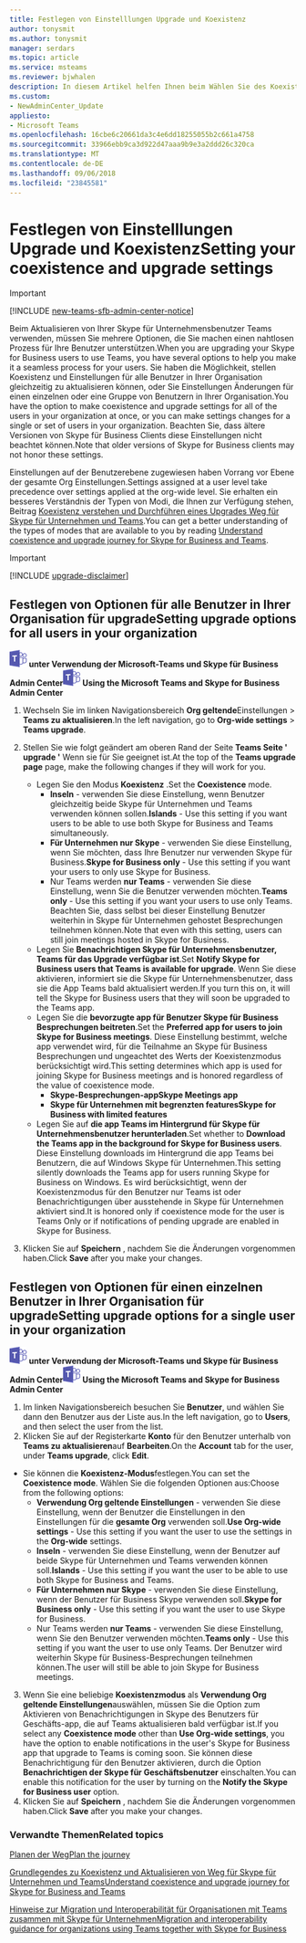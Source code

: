 ```yaml
---
title: Festlegen von Einstelllungen Upgrade und Koexistenz
author: tonysmit
ms.author: tonysmit
manager: serdars
ms.topic: article
ms.service: msteams
ms.reviewer: bjwhalen
description: In diesem Artikel helfen Ihnen beim Wählen Sie des Koexistenzmodus und andere Einstellungen Koexistenz festgelegt.
ms.custom:
- NewAdminCenter_Update
appliesto:
- Microsoft Teams
ms.openlocfilehash: 16cbe6c20661da3c4e6dd18255055b2c661a4758
ms.sourcegitcommit: 33966ebb9ca3d922d47aaa9b9e3a2ddd26c320ca
ms.translationtype: MT
ms.contentlocale: de-DE
ms.lasthandoff: 09/06/2018
ms.locfileid: "23845581"
---
```

# <a name="setting-your-coexistence-and-upgrade-settings"></a><span data-ttu-id="fc70f-103">Festlegen von Einstelllungen Upgrade und Koexistenz</span><span class="sxs-lookup"><span data-stu-id="fc70f-103">Setting your coexistence and upgrade settings</span></span>

> [!IMPORTANT]
> [!INCLUDE [new-teams-sfb-admin-center-notice](includes/new-teams-sfb-admin-center-notice.md)]

<span data-ttu-id="fc70f-104">Beim Aktualisieren von Ihrer Skype für Unternehmensbenutzer Teams verwenden, müssen Sie mehrere Optionen, die Sie machen einen nahtlosen Prozess für Ihre Benutzer unterstützen.</span><span class="sxs-lookup"><span data-stu-id="fc70f-104">When you are upgrading your Skype for Business users to use Teams, you have several options to help you make it a seamless process for your users.</span></span> <span data-ttu-id="fc70f-105">Sie haben die Möglichkeit, stellen Koexistenz und Einstellungen für alle Benutzer in Ihrer Organisation gleichzeitig zu aktualisieren können, oder Sie Einstellungen Änderungen für einen einzelnen oder eine Gruppe von Benutzern in Ihrer Organisation.</span><span class="sxs-lookup"><span data-stu-id="fc70f-105">You have the option to make coexistence and upgrade settings for all of the users in your organization at once, or you can make settings changes for a single or set of users in your organization.</span></span> <span data-ttu-id="fc70f-106">Beachten Sie, dass ältere Versionen von Skype für Business Clients diese Einstellungen nicht beachtet können.</span><span class="sxs-lookup"><span data-stu-id="fc70f-106">Note that older versions of Skype for Business clients may not honor these settings.</span></span>

<span data-ttu-id="fc70f-107">Einstellungen auf der Benutzerebene zugewiesen haben Vorrang vor Ebene der gesamte Org Einstellungen.</span><span class="sxs-lookup"><span data-stu-id="fc70f-107">Settings assigned at a user level take precedence over settings applied at the org-wide level.</span></span> <span data-ttu-id="fc70f-108">Sie erhalten ein besseres Verständnis der Typen von Modi, die Ihnen zur Verfügung stehen, Beitrag [Koexistenz verstehen und Durchführen eines Upgrades Weg für Skype für Unternehmen und Teams](upgrade-and-coexistence-of-skypeforbusiness-and-teams.md).</span><span class="sxs-lookup"><span data-stu-id="fc70f-108">You can get a better understanding of the types of modes that are available to you by reading [Understand coexistence and upgrade journey for Skype for Business and Teams](upgrade-and-coexistence-of-skypeforbusiness-and-teams.md).</span></span>  

> [!IMPORTANT]
> [!INCLUDE [upgrade-disclaimer](includes/upgrade-disclaimer.md)]


## <a name="setting-upgrade-options-for-all-users-in-your-organization"></a><span data-ttu-id="fc70f-109">Festlegen von Optionen für alle Benutzer in Ihrer Organisation für upgrade</span><span class="sxs-lookup"><span data-stu-id="fc70f-109">Setting upgrade options for all users in your organization</span></span>

<span data-ttu-id="fc70f-110">![Teams-Logo-30x30.png](media/teams-logo-30x30.png) **unter Verwendung der Microsoft-Teams und Skype für Business Admin Center**</span><span class="sxs-lookup"><span data-stu-id="fc70f-110">![teams-logo-30x30.png](media/teams-logo-30x30.png) **Using the Microsoft Teams and Skype for Business Admin Center**</span></span>

1. <span data-ttu-id="fc70f-111">Wechseln Sie im linken Navigationsbereich **Org geltende**Einstellungen > **Teams zu aktualisieren**.</span><span class="sxs-lookup"><span data-stu-id="fc70f-111">In the left navigation, go to **Org-wide settings** > **Teams upgrade**.</span></span> 

2. <span data-ttu-id="fc70f-112">Stellen Sie wie folgt geändert am oberen Rand der Seite **Teams Seite ' upgrade '** Wenn sie für Sie geeignet ist.</span><span class="sxs-lookup"><span data-stu-id="fc70f-112">At the top of the **Teams upgrade page** page, make the following changes if they will work for you.</span></span>
    - <span data-ttu-id="fc70f-113">Legen Sie den Modus **Koexistenz** .</span><span class="sxs-lookup"><span data-stu-id="fc70f-113">Set the **Coexistence** mode.</span></span>
        - <span data-ttu-id="fc70f-114">**Inseln** - verwenden Sie diese Einstellung, wenn Benutzer gleichzeitig beide Skype für Unternehmen und Teams verwenden können sollen.</span><span class="sxs-lookup"><span data-stu-id="fc70f-114">**Islands** - Use this setting if you want users to be able to use both Skype for Business and Teams simultaneously.</span></span>
        - <span data-ttu-id="fc70f-115">**Für Unternehmen nur Skype** - verwenden Sie diese Einstellung, wenn Sie möchten, dass Ihre Benutzer nur verwenden Skype für Business.</span><span class="sxs-lookup"><span data-stu-id="fc70f-115">**Skype for Business only** - Use this setting if you want your users to only use Skype for Business.</span></span>
        - <span data-ttu-id="fc70f-116">Nur Teams werden **nur Teams** - verwenden Sie diese Einstellung, wenn Sie die Benutzer verwenden möchten.</span><span class="sxs-lookup"><span data-stu-id="fc70f-116">**Teams only** - Use this setting if you want your users to use only Teams.</span></span> <span data-ttu-id="fc70f-117">Beachten Sie, dass selbst bei dieser Einstellung Benutzer weiterhin in Skype für Unternehmen gehostet Besprechungen teilnehmen können.</span><span class="sxs-lookup"><span data-stu-id="fc70f-117">Note that even with this setting, users can still join meetings hosted in Skype for Business.</span></span>
    - <span data-ttu-id="fc70f-118">Legen Sie **Benachrichtigen Skype für Unternehmensbenutzer, Teams für das Upgrade verfügbar ist**.</span><span class="sxs-lookup"><span data-stu-id="fc70f-118">Set **Notify Skype for Business users that Teams is available for upgrade**.</span></span> <span data-ttu-id="fc70f-119">Wenn Sie diese aktivieren, informiert sie die Skype für Unternehmensbenutzer, dass sie die App Teams bald aktualisiert werden.</span><span class="sxs-lookup"><span data-stu-id="fc70f-119">If you turn this on, it will tell the Skype for Business users that they will soon be upgraded to the Teams app.</span></span>
    - <span data-ttu-id="fc70f-120">Legen Sie die **bevorzugte app für Benutzer Skype für Business Besprechungen beitreten**.</span><span class="sxs-lookup"><span data-stu-id="fc70f-120">Set the **Preferred app for users to join Skype for Business meetings**.</span></span> <span data-ttu-id="fc70f-121">Diese Einstellung bestimmt, welche app verwendet wird, für die Teilnahme an Skype für Business Besprechungen und ungeachtet des Werts der Koexistenzmodus berücksichtigt wird.</span><span class="sxs-lookup"><span data-stu-id="fc70f-121">This setting determines which app is used for joining Skype for Business meetings and is honored regardless of the value of coexistence mode.</span></span>
      - <span data-ttu-id="fc70f-122">**Skype-Besprechungen-app**</span><span class="sxs-lookup"><span data-stu-id="fc70f-122">**Skype Meetings app**</span></span>
      - <span data-ttu-id="fc70f-123">**Skype für Unternehmen mit begrenzten features**</span><span class="sxs-lookup"><span data-stu-id="fc70f-123">**Skype for Business with limited features**</span></span>
    - <span data-ttu-id="fc70f-124">Legen Sie auf **die app Teams im Hintergrund für Skype für Unternehmensbenutzer herunterladen**.</span><span class="sxs-lookup"><span data-stu-id="fc70f-124">Set whether to **Download the Teams app in the background for Skype for Business users**.</span></span>  <span data-ttu-id="fc70f-125">Diese Einstellung downloads im Hintergrund die app Teams bei Benutzern, die auf Windows Skype für Unternehmen.</span><span class="sxs-lookup"><span data-stu-id="fc70f-125">This setting silently downloads the Teams app for users running Skype for Business on Windows.</span></span> <span data-ttu-id="fc70f-126">Es wird berücksichtigt, wenn der Koexistenzmodus für den Benutzer nur Teams ist oder Benachrichtigungen über ausstehende in Skype für Unternehmen aktiviert sind.</span><span class="sxs-lookup"><span data-stu-id="fc70f-126">It is honored only if coexistence mode for the user is Teams Only or if notifications of pending upgrade are enabled in Skype for Business.</span></span>
3. <span data-ttu-id="fc70f-127">Klicken Sie auf **Speichern** , nachdem Sie die Änderungen vorgenommen haben.</span><span class="sxs-lookup"><span data-stu-id="fc70f-127">Click **Save** after you make your changes.</span></span>

## <a name="setting-upgrade-options-for-a-single-user-in-your-organization"></a><span data-ttu-id="fc70f-128">Festlegen von Optionen für einen einzelnen Benutzer in Ihrer Organisation für upgrade</span><span class="sxs-lookup"><span data-stu-id="fc70f-128">Setting upgrade options for a single user in your organization</span></span>

<span data-ttu-id="fc70f-129">![Teams-Logo-30x30.png](media/teams-logo-30x30.png) **unter Verwendung der Microsoft-Teams und Skype für Business Admin Center**</span><span class="sxs-lookup"><span data-stu-id="fc70f-129">![teams-logo-30x30.png](media/teams-logo-30x30.png) **Using the Microsoft Teams and Skype for Business Admin Center**</span></span>

1. <span data-ttu-id="fc70f-130">Im linken Navigationsbereich besuchen Sie **Benutzer**, und wählen Sie dann den Benutzer aus der Liste aus.</span><span class="sxs-lookup"><span data-stu-id="fc70f-130">In the left navigation, go to **Users**, and then select the user from the list.</span></span> 
2. <span data-ttu-id="fc70f-131">Klicken Sie auf der Registerkarte **Konto** für den Benutzer unterhalb von **Teams zu aktualisieren**auf **Bearbeiten**.</span><span class="sxs-lookup"><span data-stu-id="fc70f-131">On the **Account** tab for the user, under **Teams upgrade**, click **Edit**.</span></span>
- <span data-ttu-id="fc70f-132">Sie können die **Koexistenz-Modus**festlegen.</span><span class="sxs-lookup"><span data-stu-id="fc70f-132">You can set the **Coexistence mode**.</span></span> <span data-ttu-id="fc70f-133">Wählen Sie die folgenden Optionen aus:</span><span class="sxs-lookup"><span data-stu-id="fc70f-133">Choose from the following options:</span></span>
    - <span data-ttu-id="fc70f-134">**Verwendung Org geltende Einstellungen** - verwenden Sie diese Einstellung, wenn der Benutzer die Einstellungen in den Einstellungen für die **gesamte Org** verwenden soll.</span><span class="sxs-lookup"><span data-stu-id="fc70f-134">**Use Org-wide settings** - Use this setting if you want the user to use the settings in the **Org-wide** settings.</span></span> 
    - <span data-ttu-id="fc70f-135">**Inseln** - verwenden Sie diese Einstellung, wenn der Benutzer auf beide Skype für Unternehmen und Teams verwenden können soll.</span><span class="sxs-lookup"><span data-stu-id="fc70f-135">**Islands** - Use this setting if you want the user to be able to use both Skype for Business and Teams.</span></span> 
    - <span data-ttu-id="fc70f-136">**Für Unternehmen nur Skype** - verwenden Sie diese Einstellung, wenn der Benutzer für Business Skype verwenden soll.</span><span class="sxs-lookup"><span data-stu-id="fc70f-136">**Skype for Business only** - Use this setting if you want the user to use Skype for Business.</span></span> 
    - <span data-ttu-id="fc70f-137">Nur Teams werden **nur Teams** - verwenden Sie diese Einstellung, wenn Sie den Benutzer verwenden möchten.</span><span class="sxs-lookup"><span data-stu-id="fc70f-137">**Teams only** - Use this setting if you want the user to use only Teams.</span></span> <span data-ttu-id="fc70f-138">Der Benutzer wird weiterhin Skype für Business-Besprechungen teilnehmen können.</span><span class="sxs-lookup"><span data-stu-id="fc70f-138">The user will still be able to join Skype for Business meetings.</span></span>
3. <span data-ttu-id="fc70f-139">Wenn Sie eine beliebige **Koexistenzmodus** als **Verwendung Org geltende Einstellungen**auswählen, müssen Sie die Option zum Aktivieren von Benachrichtigungen in Skype des Benutzers für Geschäfts-app, die auf Teams aktualisieren bald verfügbar ist.</span><span class="sxs-lookup"><span data-stu-id="fc70f-139">If you select any **Coexistence mode** other than **Use Org-wide settings**, you have the option to enable notifications in the user's Skype for Business app that upgrade to Teams is coming soon.</span></span> <span data-ttu-id="fc70f-140">Sie können diese Benachrichtigung für den Benutzer aktivieren, durch die Option **Benachrichtigen der Skype für Geschäftsbenutzer** einschalten.</span><span class="sxs-lookup"><span data-stu-id="fc70f-140">You can enable this notification for the user by turning on the **Notify the Skype for Business user** option.</span></span>
4. <span data-ttu-id="fc70f-141">Klicken Sie auf **Speichern** , nachdem Sie die Änderungen vorgenommen haben.</span><span class="sxs-lookup"><span data-stu-id="fc70f-141">Click **Save** after you make your changes.</span></span>

### <a name="related-topics"></a><span data-ttu-id="fc70f-142">Verwandte Themen</span><span class="sxs-lookup"><span data-stu-id="fc70f-142">Related topics</span></span>
[<span data-ttu-id="fc70f-143">Planen der Weg</span><span class="sxs-lookup"><span data-stu-id="fc70f-143">Plan the journey</span></span>](upgrade-plan-journey.md)

[<span data-ttu-id="fc70f-144">Grundlegendes zu Koexistenz und Aktualisieren von Weg für Skype für Unternehmen und Teams</span><span class="sxs-lookup"><span data-stu-id="fc70f-144">Understand coexistence and upgrade journey for Skype for Business and Teams</span></span>](upgrade-and-coexistence-of-skypeforbusiness-and-teams.md)

[<span data-ttu-id="fc70f-145">Hinweise zur Migration und Interoperabilität für Organisationen mit Teams zusammen mit Skype für Unternehmen</span><span class="sxs-lookup"><span data-stu-id="fc70f-145">Migration and interoperability guidance for organizations using Teams together with Skype for Business</span></span>](https://docs.microsoft.com/MicrosoftTeams/migration-interop-guidance-for-teams-with-skype)

